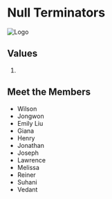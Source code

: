 # Null Terminators
<!-- logo -->
![Logo](/)
## Values
1.  

## Meet the Members
- Wilson
- Jongwon
- Emily Liu
- Giana
- Henry
- Jonathan
- Joseph
- Lawrence
- Melissa
- Reiner
- Suhani
- Vedant

